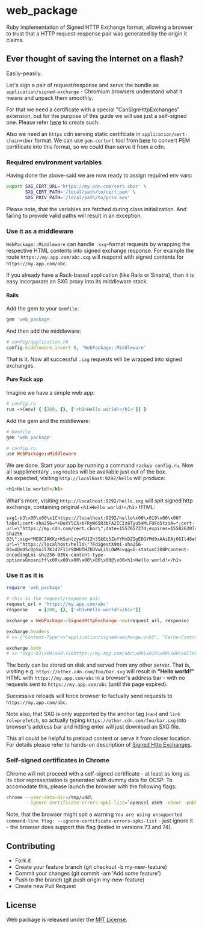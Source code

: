 # web_package
Ruby implementation of Signed HTTP Exchange format, allowing a browser to trust that a HTTP request-response pair was generated by the origin it claims.


## Ever thought of saving the Internet on a flash?

Easily-peasily.

Let's sign a pair of request/response and serve the bundle as `application/signed-exchange` - Chromium browsers understand what it means and unpack them smoothly.

For that we need a certificate with a special "CanSignHttpExchanges" extension, but for the purpose of this guide we will use just a self-signed one. Please refer [here](https://github.com/WICG/webpackage/tree/master/go/signedexchange#creating-our-first-signed-exchange) to create such.

Also we need an `https` cdn serving static certificate in `application/cert-chain+cbor` format. We can use `gen-certurl` tool from [here](https://github.com/WICG/webpackage/tree/master/go/signedexchange#creating-our-first-signed-exchange) to convert PEM certificate into this format, so we could than serve it from a cdn.

### Required environment variables
Having done the above-said we are now ready to assign required env vars:
```bash
export SXG_CERT_URL='https://my.cdn.com/cert.cbor' \
       SXG_CERT_PATH='/local/path/to/cert.pem' \
       SXG_PRIV_PATH='/local/path/to/priv.key'
```
Please note, that the variables are fetched during class initialization. And failing to provide valid paths will result in an exception.

### Use it as a middleware

`WebPackage::Middleware` can handle `.sxg`-format requests by wrapping the respective HTML contents into signed exchange response. For example the route `https://my.app.com/abc.sxg` will respond with signed contents for `https://my.app.com/abc`.

If you already have a Rack-based application (like Rails or Sinatra), than it is easy incorporate an SXG proxy into its middleware stack.

#### Rails
Add the gem to your `Gemfile`:
```ruby
gem 'web_package'
```
And then add the middleware:
```ruby
# config/application.rb
config.middleware.insert 0, 'WebPackage::Middleware'
```

That is it. Now all successful `.sxg` requests will be wrapped into signed exchanges.

#### Pure Rack app
Imagine we have a simple web app:
```ruby
# config.ru
run ->(env) { [200, {}, ['<h1>Hello world!</h1>']] }
```
Add the gem and the middleware:
```ruby
# Gemfile
gem 'web_package'

# config.ru
use WebPackage::Middleware
```

We are done. Start your app by running a command `rackup config.ru`. Now all supplimentary `.sxg` routes will be available just out of the box.<br>
As expected, visiting `http://localhost:9292/hello` will produce:
```html
<h1>Hello world!</h1>
```
What's more, visiting `http://localhost:9292/hello.sxg` will spit signed http exchange, containing original `<h1>Hello world!</h1>` HTML:
```text
sxg1-b3\x00\x00\x1Chttps://localhost:9292/hello\x00\x019\x00\x00?label;cert-sha256=*+DoXYlCX+bFRyW65R3bFA2ICIz8Tyu54MLFUFo5tziA=*;cert-url=\"https://my.cdn.com/cert.cbor\";date=1557657274;expires=1558262074;integrity=\"digest/mi-sha256-03\";sig=*MEUCIAKKz+KSuhlzywfU12h3SkEq5ZuYYMxDZIgEDGYMd9sAAiEAj66Il48eb0CXFAnuZhnS+j6dqZVLJ6IwUVGWShhQu9g=*;validity-url=\"https://localhost/hello\"?FdigestX9mi-sha256-03=4QeUScOpSoJl7KJ47F11rSDHUTHZhDVwLiSLOWMcvqg=G:statusC200Pcontent-encodingLmi-sha256-03Vx-content-type-optionsGnosniff\x00\x00\x00\x00\x00\x00@\x00<h1>Hello world!</h1>
```

### Use it as it is
```ruby
require 'web_package'

# this is the request/response pair
request_url = 'https://my.app.com/abc'
response    = [200, {}, ['<h1>Hello world!</h1>']]

exchange = WebPackage::SignedHttpExchange.new(request_url, response)

exchange.headers
# => {"Content-Type"=>"application/signed-exchange;v=b3", "Cache-Control"=>"no-transform", "X-Content-Type-Options"=>"nosniff"}

exchange.body
# => "sxg1-b3\x00\x00\x16https://my.app.com/abc\x00\x018\x00\x00\x8Clabel;cert-sha256=*+DoXYlCX+bFRyW65R3bFA2ICIz8Tyu54MLFUFo5tziA=*;cert-url=\"https://my.cdn.com/cert.cbor\";date=1557648268;expires=1558253068;integrity=\"digest/mi-sha256-03\";sig=*MEYCIQDSH2F6E/naM/ul1iIMZMBd9VHnrbsxp+dKhYcxy9u1ewIhAIRIuHcTVPLS73q2ETLLGwY5Y7nR52bDG251uBBHxsBZ*;validity-url=\"https://my.app.com/abc\"\xA4FdigestX9mi-sha256-03=4QeUScOpSoJl7KJ47F11rSDHUTHZhDVwLiSLOWMcvqg=G:statusC200Pcontent-encodingLmi-sha256-03Vx-content-type-optionsGnosniff\x00\x00\x00\x00\x00\x00@\x00<h1>Hello world!</h1>"
```

The body can be stored on disk and served from any other server. That is, visiting e.g. `https://other.cdn.com/foo/bar.sxg` will result in <b>"Hello&nbsp;world!"</b> HTML with `https://my.app.com/abc` in a browser's address bar - with no requests sent to `https://my.app.com/abc` (until the page expired).

Successive reloads will force browser to factually send requests to `https://my.app.com/abc`.

Note also, that SXG is only supported by the anchor tag (`<a>`) and `link rel=prefetch`, so actually typing `https://other.cdn.com/foo/bar.sxg` into browser's address bar and hitting enter will just download an SXG file.

This all could be helpful to preload content or serve it from closer location. For details please refer to hands-on description of [Signed Http Exchanges](https://developers.google.com/web/updates/2018/11/signed-exchanges).

### Self-signed certificates in Chrome
Chrome will not proceed with a self-signed certificate - at least as long as its cbor representation is generated with dummy data for OCSP. To accomodate this, please launch the browser with the following flags:
```bash
chrome --user-data-dir=/tmp/udd\
       --ignore-certificate-errors-spki-list=`openssl x509 -noout -pubkey -in cert.pem | openssl pkey -pubin -outform der | openssl dgst -sha256 -binary | base64`
```

Note, that the browser might spit a warning `You are using unsupported command-line flag: --ignore-certificate-errors-spki-list` - just ignore it - the browser does support this flag (tested in versions 73 and 74).

## Contributing
  - Fork it
  - Create your feature branch (git checkout -b my-new-feature)
  - Commit your changes (git commit -am 'Add some feature')
  - Push to the branch (git push origin my-new-feature)
  - Create new Pull Request

## License

Web package is released under the [MIT License](../master/LICENSE).
